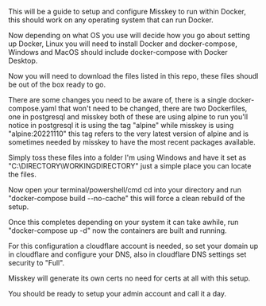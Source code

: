 This will be a guide to setup and configure Misskey to run within Docker, this should work on any operating system that can run Docker.

Now depending on what OS you use will decide how you go about setting up Docker, Linux you will need to install Docker and docker-compose, Windows and MacOS should include docker-compose with Docker Desktop.

Now you will need to download the files listed in this repo, these files shoudl be out of the box ready to go. 

There are some changes you need to be aware of, there is a single docker-compose.yaml that won't need to be changed, there are two Dockerfiles, one in postgresql and misskey both of these are using alpine to run you'll notice in postgresql it is using the tag "alpine" while misskey is using "alpine:20221110" this tag refers to the very latest version of alpine and is sometimes needed by misskey to have the most recent packages available. 

Simply toss these files into a folder I'm using Windows and have it set as "C:\DIRECTORY\WORKINGDIRECTORY" just a simple place you can locate the files. 

Now open your terminal/powershell/cmd cd into your directory and run "docker-compose build --no-cache" this will force a clean rebuild of the setup. 

Once this completes depending on your system it can take awhile, run "docker-compose up -d" now the containers are built and running. 

For this configuration a cloudflare account is needed, so set your domain up in cloudflare and configure your DNS, also in cloudflare DNS settings set security to "Full". 

Misskey will generate its own certs no need for certs at all with this setup.

You should be ready to setup your admin account and call it a day.
